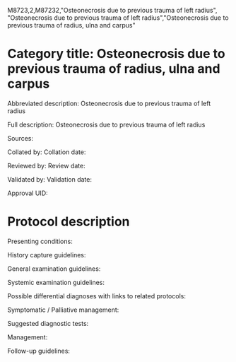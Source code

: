 M8723,2,M87232,"Osteonecrosis due to previous trauma of left radius", "Osteonecrosis due to previous trauma of left radius","Osteonecrosis due to previous trauma of radius, ulna and carpus"
# Category title: Osteonecrosis due to previous trauma of radius, ulna and carpus

Abbreviated description: Osteonecrosis due to previous trauma of left radius

Full description: Osteonecrosis due to previous trauma of left radius

Sources:

Collated by:
Collation date:

Reviewed by:
Review date:

Validated by:
Validation date:

Approval UID:

# Protocol description

Presenting conditions:

History capture guidelines:

General examination guidelines:

Systemic examination guidelines:

Possible differential diagnoses with links to related protocols:

Symptomatic / Palliative management:

Suggested diagnostic tests:

Management:

Follow-up guidelines:
